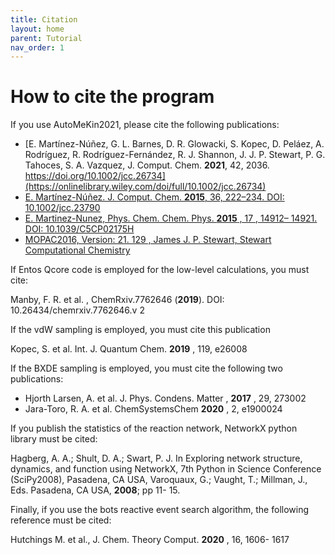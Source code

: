 ```yaml
---
title: Citation
layout: home
parent: Tutorial
nav_order: 1
---
```


# How to cite the program

If you use AutoMeKin2021, please cite the following publications:

- [E. Martínez-Núñez, G. L. Barnes, D. R. Glowacki, S. Kopec, D. Peláez, A. Rodríguez, R. Rodríguez-Fernández, R. J. Shannon, J. J. P. Stewart, P. G. Tahoces, S. A. Vazquez, J. Comput. Chem. **2021**, 42, 2036. https://doi.org/10.1002/jcc.26734](https://onlinelibrary.wiley.com/doi/full/10.1002/jcc.26734)
- [E. Martínez-Núñez. J. Comput. Chem. **2015**, 36, 222–234. DOI: 10.1002/jcc.23790](https://onlinelibrary.wiley.com/doi/10.1002/jcc.23790)
- [E. Martinez-Nunez, Phys. Chem. Chem. Phys. **2015** , 17 , 14912– 14921. DOI: 10.1039/C5CP02175H](https://pubs.rsc.org/en/content/articlelanding/2015/cp/c5cp02175h)
- [MOPAC2016, Version: 21. 129 , James J. P. Stewart, Stewart Computational Chemistry](https://github.com/openmopac/mopac)

If Entos Qcore code is employed for the low-level calculations, you must cite:

Manby, F. R. et al. , ChemRxiv.7762646 (**2019**). DOI: 10.26434/chemrxiv.7762646.v 2

If the vdW sampling is employed, you must cite this publication

Kopec, S. et al. Int. J. Quantum Chem. **2019** , 119, e26008

If the BXDE sampling is employed, you must cite the following two publications:

- Hjorth Larsen, A. et al. J. Phys. Condens. Matter , **2017** , 29, 273002
- Jara-Toro, R. A. et al. ChemSystemsChem **2020** , 2, e1900024

If you publish the statistics of the reaction network, NetworkX python library must be cited:

Hagberg, A. A.; Shult, D. A.; Swart, P. J. In Exploring network structure, dynamics, and function using
NetworkX, 7th Python in Science Conference (SciPy2008), Pasadena, CA USA, Varoquaux, G.;
Vaught, T.; Millman, J., Eds. Pasadena, CA USA, **2008**; pp 11- 15.

Finally, if you use the bots reactive event search algorithm, the following reference must be cited:

Hutchings M. et al., J. Chem. Theory Comput. **2020** , 16, 1606- 1617
